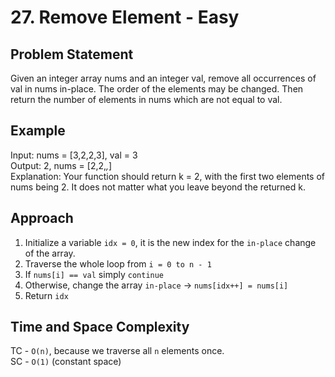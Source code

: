 # 27. Remove Element - Easy

## Problem Statement
Given an integer array nums and an integer val, remove all occurrences of val in nums in-place. The order of the elements may be changed. Then return the number of elements in nums which are not equal to val.

## Example
Input: nums = [3,2,2,3], val = 3<br>
Output: 2, nums = [2,2,_,_]<br>
Explanation: Your function should return k = 2, with the first two elements of nums being 2.
It does not matter what you leave beyond the returned k.

## Approach
1. Initialize a variable `idx = 0`, it is the new index for the `in-place` change of the array.
2. Traverse the whole loop from `i = 0 to n - 1`
3. If `nums[i] == val` simply `continue`
4. Otherwise, change the array `in-place` -> `nums[idx++] = nums[i]`
5. Return `idx`

## Time and Space Complexity
TC - `O(n)`, because we traverse all `n` elements once.<br>
SC - `O(1)` (constant space)
